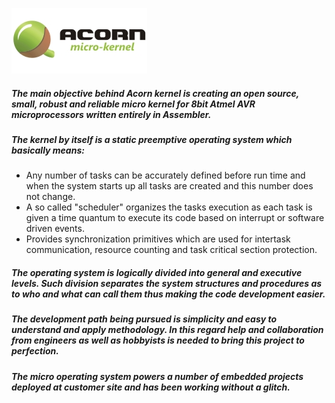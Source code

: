 ![Acorn kernel](screenshots/logo.jpg)

##### The main objective behind Acorn kernel is creating an open source, small, robust and reliable micro kernel for 8bit Atmel AVR microprocessors written entirely in Assembler. 
##### The kernel by itself is a static preemptive operating system which basically means:
* Any number of tasks can be accurately defined before run time and when the system starts up all tasks are created and this number does not change.
* A so called "scheduler" organizes the tasks execution as each task is given a time quantum to execute its code based on interrupt or software driven events.
* Provides synchronization primitives which are used for intertask communication, resource counting and task critical section protection.

##### The operating system is logically divided into general and executive levels. Such division separates the system structures and procedures as to who and what can call them thus making the code development easier.
##### The development path being pursued is simplicity and easy to understand and apply methodology. In this regard help and collaboration from engineers as well as hobbyists is needed to bring this project to perfection.
##### The micro operating system powers a number of embedded projects deployed at customer site and has been working without a glitch. 
